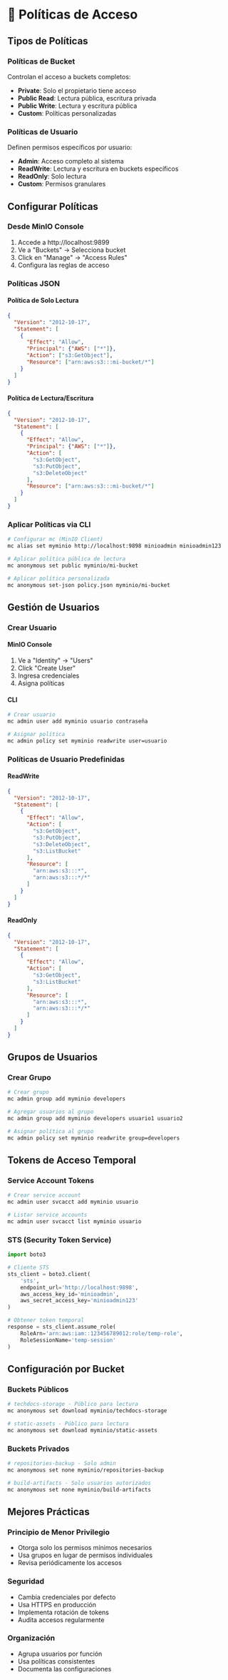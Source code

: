 # 🔐 Políticas de Acceso

## Tipos de Políticas

### Políticas de Bucket
Controlan el acceso a buckets completos:

- **Private**: Solo el propietario tiene acceso
- **Public Read**: Lectura pública, escritura privada
- **Public Write**: Lectura y escritura pública
- **Custom**: Políticas personalizadas

### Políticas de Usuario
Definen permisos específicos por usuario:

- **Admin**: Acceso completo al sistema
- **ReadWrite**: Lectura y escritura en buckets específicos
- **ReadOnly**: Solo lectura
- **Custom**: Permisos granulares

## Configurar Políticas

### Desde MinIO Console

1. Accede a http://localhost:9899
2. Ve a "Buckets" → Selecciona bucket
3. Click en "Manage" → "Access Rules"
4. Configura las reglas de acceso

### Políticas JSON

#### Política de Solo Lectura
```json
{
  "Version": "2012-10-17",
  "Statement": [
    {
      "Effect": "Allow",
      "Principal": {"AWS": ["*"]},
      "Action": ["s3:GetObject"],
      "Resource": ["arn:aws:s3:::mi-bucket/*"]
    }
  ]
}
```

#### Política de Lectura/Escritura
```json
{
  "Version": "2012-10-17",
  "Statement": [
    {
      "Effect": "Allow",
      "Principal": {"AWS": ["*"]},
      "Action": [
        "s3:GetObject",
        "s3:PutObject",
        "s3:DeleteObject"
      ],
      "Resource": ["arn:aws:s3:::mi-bucket/*"]
    }
  ]
}
```

### Aplicar Políticas via CLI

```bash
# Configurar mc (MinIO Client)
mc alias set myminio http://localhost:9898 minioadmin minioadmin123

# Aplicar política pública de lectura
mc anonymous set public myminio/mi-bucket

# Aplicar política personalizada
mc anonymous set-json policy.json myminio/mi-bucket
```

## Gestión de Usuarios

### Crear Usuario

#### MinIO Console
1. Ve a "Identity" → "Users"
2. Click "Create User"
3. Ingresa credenciales
4. Asigna políticas

#### CLI
```bash
# Crear usuario
mc admin user add myminio usuario contraseña

# Asignar política
mc admin policy set myminio readwrite user=usuario
```

### Políticas de Usuario Predefinidas

#### ReadWrite
```json
{
  "Version": "2012-10-17",
  "Statement": [
    {
      "Effect": "Allow",
      "Action": [
        "s3:GetObject",
        "s3:PutObject",
        "s3:DeleteObject",
        "s3:ListBucket"
      ],
      "Resource": [
        "arn:aws:s3:::*",
        "arn:aws:s3:::*/*"
      ]
    }
  ]
}
```

#### ReadOnly
```json
{
  "Version": "2012-10-17",
  "Statement": [
    {
      "Effect": "Allow",
      "Action": [
        "s3:GetObject",
        "s3:ListBucket"
      ],
      "Resource": [
        "arn:aws:s3:::*",
        "arn:aws:s3:::*/*"
      ]
    }
  ]
}
```

## Grupos de Usuarios

### Crear Grupo
```bash
# Crear grupo
mc admin group add myminio developers

# Agregar usuarios al grupo
mc admin group add myminio developers usuario1 usuario2

# Asignar política al grupo
mc admin policy set myminio readwrite group=developers
```

## Tokens de Acceso Temporal

### Service Account Tokens
```bash
# Crear service account
mc admin user svcacct add myminio usuario

# Listar service accounts
mc admin user svcacct list myminio usuario
```

### STS (Security Token Service)
```python
import boto3

# Cliente STS
sts_client = boto3.client(
    'sts',
    endpoint_url='http://localhost:9898',
    aws_access_key_id='minioadmin',
    aws_secret_access_key='minioadmin123'
)

# Obtener token temporal
response = sts_client.assume_role(
    RoleArn='arn:aws:iam::123456789012:role/temp-role',
    RoleSessionName='temp-session'
)
```

## Configuración por Bucket

### Buckets Públicos
```bash
# techdocs-storage - Público para lectura
mc anonymous set download myminio/techdocs-storage

# static-assets - Público para lectura
mc anonymous set download myminio/static-assets
```

### Buckets Privados
```bash
# repositories-backup - Solo admin
mc anonymous set none myminio/repositories-backup

# build-artifacts - Solo usuarios autorizados
mc anonymous set none myminio/build-artifacts
```

## Mejores Prácticas

### Principio de Menor Privilegio
- Otorga solo los permisos mínimos necesarios
- Usa grupos en lugar de permisos individuales
- Revisa periódicamente los accesos

### Seguridad
- Cambia credenciales por defecto
- Usa HTTPS en producción
- Implementa rotación de tokens
- Audita accesos regularmente

### Organización
- Agrupa usuarios por función
- Usa políticas consistentes
- Documenta las configuraciones
